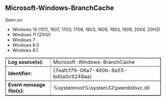 ## Microsoft-Windows-BranchCache

Seen on:
* Windows 10 (1511, 1607, 1703, 1709, 1803, 1809, 1903, 1909, 2004, 20H2)
* Windows 11 (21H2)
* Windows 7
* Windows 8.0
* Windows 8.1

<table border="1" class="docutils">
  <tbody>
    <tr>
      <td><b>Log source(s):</b></td>
      <td>Microsoft-Windows-BranchCache</td>
    </tr>
    <tr>
      <td><b>Identifier:</b></td>
      <td>{7eafcf79-06a7-460b-8a55-bd0a0c9248aa}</td>
    </tr>
    <tr>
      <td><b>Event message file(s):</b></td>
      <td>%systemroot%\system32\peerdistsvc.dll</td>
    </tr>
  </tbody>
</table>

&nbsp;


